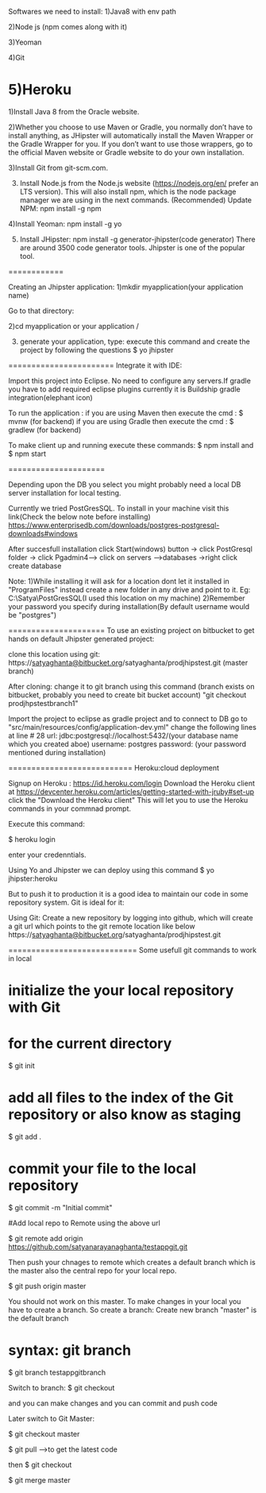Softwares we need to install:
1)Java8 with env path

2)Node js (npm comes along with it)

3)Yeoman

4)Git

5)Heroku
=============
1)Install Java 8 from the Oracle website.

2)Whether you choose to use Maven or Gradle, you normally don’t have to install anything, as JHipster will automatically install the Maven Wrapper or the Gradle Wrapper for you.
If you don’t want to use those wrappers, go to the official Maven website or Gradle website to do your own installation.

3)Install Git from git-scm.com.

3) Install Node.js from the Node.js website (https://nodejs.org/en/ prefer an LTS version). This will also install npm, which is the node package manager we are using in the next commands.
(Recommended) Update NPM: npm install -g npm

4)Install Yeoman: npm install -g yo


5) Install JHipster: npm install -g generator-jhipster(code generator)
There are around 3500 code generator tools. Jhipster is one of the popular tool.

============

Creating an Jhipster application:
1)mkdir myapplication(your application name)

Go to that directory:

2)cd myapplication or your application /

3)  generate your application, type:
execute this command and create the project by following the questions 
 $ yo jhipster
 
 
 =======================
 Integrate it with IDE:
 
 Import this project into Eclipse. No need to configure any servers.If gradle you have to add required eclipse plugins currently it is Buildship gradle integration(elephant icon)
 
 To run the application :
 if you are using Maven then execute the cmd :  $ mvnw  (for backend)
 if you are using Gradle then execute the cmd :  $ gradlew  (for backend)
 
 To make client up and running execute these commands: $ npm install and $ npm start
 
 =====================
 
 Depending upon the DB you select you might probably need a local DB server installation for local testing.
 
 Currently we tried PostGresSQL. To install in your machine visit this link(Check the below note before installing) https://www.enterprisedb.com/downloads/postgres-postgresql-downloads#windows
 
 After succesfull installation click Start(windows) button -> click PostGresql folder -> click Pgadmin4--> click on servers -->databases  ->right click create database
 
 Note: 
 1)While installing it will ask for a location dont let it installed in "ProgramFiles" instead create a new folder in any drive and point to it.
 Eg: C:\Satya\PostGresSQL(I used this location on my machine)
 2)Remember your password you specify during installation(By default username would be "postgres")
 
 =====================
 To use an existing project on bitbucket to get hands on default Jhipster generated project:
 
 clone this location using git: https://satyaghanta@bitbucket.org/satyaghanta/prodjhipstest.git  (master branch)
 
 After cloning: 
 change it to git branch using this command (branch exists on bitbucket, probably you need to create bit bucket account)
 "git checkout prodjhpstestbranch1"
 
 Import the project to eclipse as gradle project and to connect to DB go to "src/main/resources/config/application-dev.yml"
 change the following lines at line # 28
  url: jdbc:postgresql://localhost:5432/(your database name which you created aboe)
        username: postgres
        password: (your password mentioned during installation)
 
 
 ===========================
 Heroku:cloud deployment
 
 Signup on Heroku : https://id.heroku.com/login
 Download the Heroku client at https://devcenter.heroku.com/articles/getting-started-with-jruby#set-up
 click the "Download the Heroku client"
 This will let you to use the Heroku commands in your commnad prompt.
 

 Execute this command:
 
 $ heroku login
 
 enter your credenntials.
 
 Using Yo and Jhipster we can deploy using this command 
 $ yo jhipster:heroku
 
 
 
 But to push it to production it is a good idea to maintain our code in some repository system. Git is ideal for it:
 
 Using Git:
 Create a new repository by logging into github, which will create a git url which points to the git remote location like below
 https://satyaghanta@bitbucket.org/satyaghanta/prodjhipstest.git
 
 ============================
 Some usefull git commands to work in local
 
# initialize the your local repository with Git
# for the current directory
$ git init

# add all files to the index of the Git repository or also know as staging
$ git add .

# commit your file to the local repository
$ git commit -m "Initial commit"

#Add local repo to Remote using the above url

$  git remote add origin https://github.com/satyanarayanaghanta/testappgit.git

Then push your chnages to remote which creates a default branch which is the master also the central repo for your local repo.

$ git push origin master

You should not work on this master. To make changes in your local you have to create a branch. 
So create a branch:
Create new branch
"master" is the default branch
# syntax: git branch <name> 
$ git branch testappgitbranch

Switch to branch:
$ git checkout <branch name>

and you can make changes and you can commit and push code 

Later switch to Git Master:

$ git checkout master

$ git pull -->to get the latest code

then
$ git checkout <branch name>

$ git merge master



 
 
 
 
 
 
 
 

